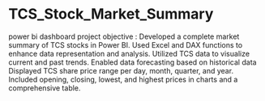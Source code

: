 # TCS_Stock_Market_Summary
power bi dashboard
project objective : Developed a complete market summary of TCS stocks in Power BI. Used Excel and DAX functions to enhance data representation and analysis.
                    Utilized TCS data to visualize current and past trends. Enabled data forecasting based on historical data
                    Displayed TCS share price range per day, month, quarter, and year. Included opening, closing, lowest, and highest prices in charts and a comprehensive table.
